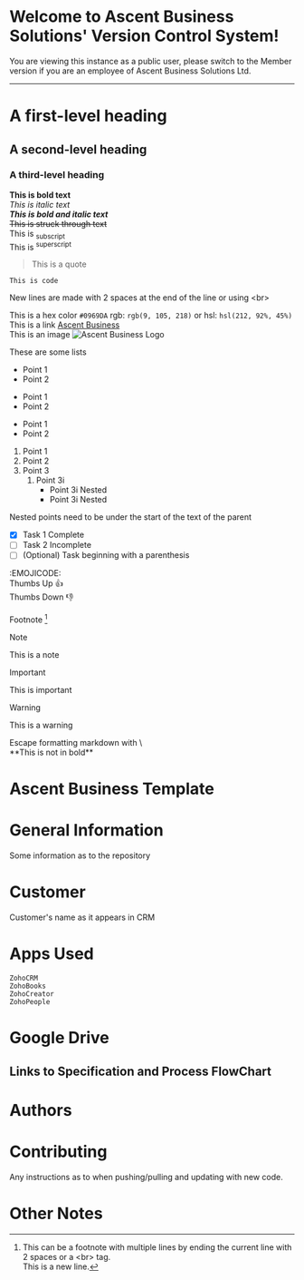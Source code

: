 # Welcome to Ascent Business Solutions' Version Control System!
You are viewing this instance as a public user, please switch to the Member version if you are an employee of Ascent Business Solutions Ltd.




----


# A first-level heading
## A second-level heading
### A third-level heading

**This is bold text**  
_This is italic text_  
***This is bold and italic text***  
~~This is struck through text~~  
This is <sub>subscript</sub>  
This is <sup>superscript</sup>  
> This is a quote  

```This is code```  

New lines are made with 2 spaces at the end of the line or using &lt;br&gt;

This is a hex color `#0969DA` rgb: `rgb(9, 105, 218)` or hsl: `hsl(212, 92%, 45%)`  
This is a link [Ascent Business](http://ascentbusiness.co.uk)  
This is an image ![Ascent Business Logo](http://ascentbusiness.co.uk/wp-content/uploads/2016/06/Layer-9.png)  

These are some lists
- Point 1
- Point 2

* Point 1
* Point 2

+ Point 1
+ Point 2

1. Point 1
1. Point 2
1. Point 3
   1. Point 3i
      - Point 3i Nested
      - Point 3i Nested

Nested points need to be under the start of the text of the parent

- [x] Task 1 Complete
- [ ] Task 2 Incomplete
- [ ] \(Optional) Task beginning with a parenthesis

:EMOJICODE:  
  Thumbs Up :+1:  
  Thumbs Down :-1:  

Footnote [^1]

[^1]: This can be a footnote with multiple lines by ending the current line with 2 spaces or a &lt;br&gt; tag.  
  This is a new line.

> [!NOTE]  
> This is a note

> [!IMPORTANT]  
> This is important

> [!WARNING]  
> This is a warning

Escape formatting markdown with \  
  \*\*This is not in bold\*\*

# Ascent Business Template

# General Information
Some information as to the repository

# Customer
Customer's name as it appears in CRM

# Apps Used
```
ZohoCRM
ZohoBooks
ZohoCreator
ZohoPeople
```

# Google Drive


## Links to Specification and Process FlowChart


# Authors

# Contributing
Any instructions as to when pushing/pulling and updating with new code.


# Other Notes


